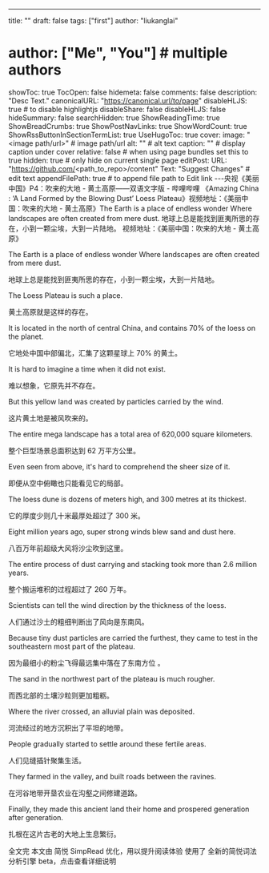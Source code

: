 ---
title: ""
draft: false
tags: ["first"]
author: "liukanglai"
# author: ["Me", "You"] # multiple authors
showToc: true
TocOpen: false
hidemeta: false
comments: false
description: "Desc Text."
canonicalURL: "https://canonical.url/to/page"
disableHLJS: true # to disable highlightjs
disableShare: false
disableHLJS: false
hideSummary: false
searchHidden: true
ShowReadingTime: true
ShowBreadCrumbs: true
ShowPostNavLinks: true
ShowWordCount: true
ShowRssButtonInSectionTermList: true
UseHugoToc: true
cover:
    image: "<image path/url>" # image path/url
    alt: "<alt text>" # alt text
    caption: "<text>" # display caption under cover
    relative: false # when using page bundles set this to true
    hidden: true # only hide on current single page
editPost:
    URL: "https://github.com/<path_to_repo>/content"
    Text: "Suggest Changes" # edit text
    appendFilePath: true # to append file path to Edit link
---央视《美丽中国》P4：吹来的大地 - 黄土高原——双语文字版 - 哔哩哔哩
《Amazing China : ‘A Land Formed by the Blowing Dust’ Loess Plateau》视频地址：《美丽中国：吹来的大地 - 黄土高原》The Earth is a place of endless wonder Where landscapes are often created from mere dust. 地球上总是能找到匪夷所思的存在，小到一颗尘埃，大到一片陆地。
视频地址：《美丽中国：吹来的大地 - 黄土高原》

The Earth is a place of endless wonder Where landscapes are often created from mere dust.

地球上总是能找到匪夷所思的存在，小到一颗尘埃，大到一片陆地。

The Loess Plateau is such a place.

黄土高原就是这样的存在。

It is located in the north of central China, and contains 70% of the loess on the planet.

它地处中国中部偏北，汇集了这颗星球上 70% 的黄土。

It is hard to imagine a time when it did not exist.

难以想象，它原先并不存在。

But this yellow land was created by particles carried by the wind.

这片黄土地是被风吹来的。

The entire mega landscape has a total area of 620,000 square kilometers.

整个巨型场景总面积达到 62 万平方公里。

Even seen from above, it's hard to comprehend the sheer size of it.

即便从空中俯瞰也只能看见它的局部。

The loess dune is dozens of meters high, and 300 metres at its thickest.

它的厚度少则几十米最厚处超过了 300 米。

Eight million years ago, super strong winds blew sand and dust here.

八百万年前超级大风将沙尘吹到这里。

The entire process of dust carrying and stacking took more than 2.6 million years.

整个搬运堆积的过程超过了 260 万年。

Scientists can tell the wind direction by the thickness of the loess.

人们通过沙土的粗细判断出了风向是东南风。

Because tiny dust particles are carried the furthest, they came to test in the southeastern most part of the plateau.

因为最细小的粉尘飞得最远集中落在了东南方位 。

The sand in the northwest part of the plateau is much rougher.

而西北部的土壤沙粒则更加粗粝。

Where the river crossed, an alluvial plain was deposited.

河流经过的地方沉积出了平坦的地带。

People gradually started to settle around these fertile areas.

人们见缝插针聚集生活。

They farmed in the valley, and built roads between the ravines.

在河谷地带开垦农业在沟壑之间修建道路。

Finally, they made this ancient land their home and prospered generation after generation.

扎根在这片古老的大地上生息繁衍。

全文完
本文由 简悦 SimpRead 优化，用以提升阅读体验
使用了 全新的简悦词法分析引擎 beta，点击查看详细说明
